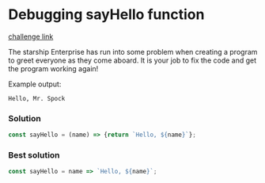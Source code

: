Debugging sayHello function
===

[challenge link](https://www.codewars.com/kata/5625618b1fe21ab49f00001f)

The starship Enterprise has run into some problem when creating a program to greet everyone as they come aboard. It is your job to fix the code and get the program working again!

Example output:

`Hello, Mr. Spock`

### Solution
```javascript
const sayHello = (name) => {return `Hello, ${name}`};
```

### Best solution
```javascript
const sayHello = name => `Hello, ${name}`;
```